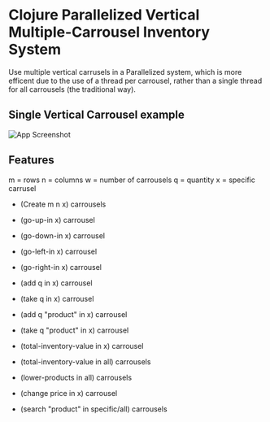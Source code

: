 
# Clojure Parallelized Vertical Multiple-Carrousel Inventory System

Use multiple vertical carrusels in a Parallelized system, which is more efficent due to the use of a thread per carrousel, rather than a single thread for all carrousels (the traditional way).

## Single Vertical Carrousel example

![App Screenshot](https://cardinalintegrated.com/wp-content/uploads/2021/03/Vertical-Carousel.jpg)


## Features

m = rows
n = columns
w = number of carrousels
q = quantity
x = specific carrusel


- (Create m n x) carrousels

- (go-up-in x) carrousel
- (go-down-in x) carrousel
- (go-left-in x) carrousel
- (go-right-in x) carrousel

- (add q in x) carrousel
- (take q in x) carrousel

- (add q "product" in x) carrousel
- (take q "product" in x) carrousel

- (total-inventory-value in x) carrousel
- (total-inventory-value in all) carrousels
- (lower-products in all) carrousels

- (change price in x) carrousel

- (search "product" in specific/all) carrousels
